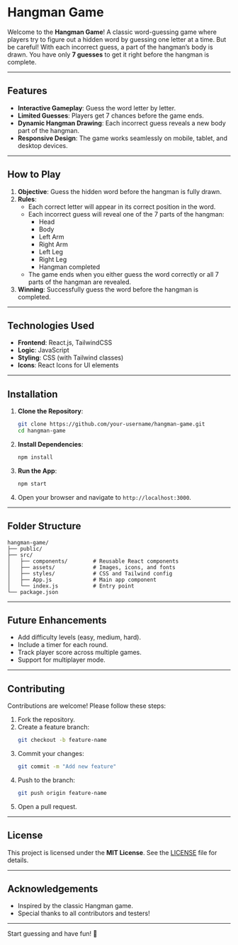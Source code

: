 # Hangman Game

Welcome to the **Hangman Game**! A classic word-guessing game where players try to figure out a hidden word by guessing one letter at a time. But be careful! With each incorrect guess, a part of the hangman’s body is drawn. You have only **7 guesses** to get it right before the hangman is complete.

---

## Features

- **Interactive Gameplay**: Guess the word letter by letter.
- **Limited Guesses**: Players get 7 chances before the game ends.
- **Dynamic Hangman Drawing**: Each incorrect guess reveals a new body part of the hangman.
- **Responsive Design**: The game works seamlessly on mobile, tablet, and desktop devices.

---

## How to Play

1. **Objective**: Guess the hidden word before the hangman is fully drawn.
2. **Rules**:
   - Each correct letter will appear in its correct position in the word.
   - Each incorrect guess will reveal one of the 7 parts of the hangman:
     - Head
     - Body
     - Left Arm
     - Right Arm
     - Left Leg
     - Right Leg
     - Hangman completed
   - The game ends when you either guess the word correctly or all 7 parts of the hangman are revealed.
3. **Winning**: Successfully guess the word before the hangman is completed.

---

## Technologies Used

- **Frontend**: React.js, TailwindCSS
- **Logic**: JavaScript
- **Styling**: CSS (with Tailwind classes)
- **Icons**: React Icons for UI elements

---

## Installation

1. **Clone the Repository**:

   ```bash
   git clone https://github.com/your-username/hangman-game.git
   cd hangman-game
   ```

2. **Install Dependencies**:

   ```bash
   npm install
   ```

3. **Run the App**:

   ```bash
   npm start
   ```

4. Open your browser and navigate to `http://localhost:3000`.

---

## Folder Structure

```
hangman-game/
├── public/
├── src/
│   ├── components/        # Reusable React components
│   ├── assets/            # Images, icons, and fonts
│   ├── styles/            # CSS and Tailwind config
│   ├── App.js             # Main app component
│   └── index.js           # Entry point
└── package.json
```

---

## Future Enhancements

- Add difficulty levels (easy, medium, hard).
- Include a timer for each round.
- Track player score across multiple games.
- Support for multiplayer mode.

---

## Contributing

Contributions are welcome! Please follow these steps:

1. Fork the repository.
2. Create a feature branch:
   ```bash
   git checkout -b feature-name
   ```
3. Commit your changes:
   ```bash
   git commit -m "Add new feature"
   ```
4. Push to the branch:
   ```bash
   git push origin feature-name
   ```
5. Open a pull request.

---

## License

This project is licensed under the **MIT License**. See the [LICENSE](LICENSE) file for details.

---

## Acknowledgements

- Inspired by the classic Hangman game.
- Special thanks to all contributors and testers!

---

Start guessing and have fun! 🎉
